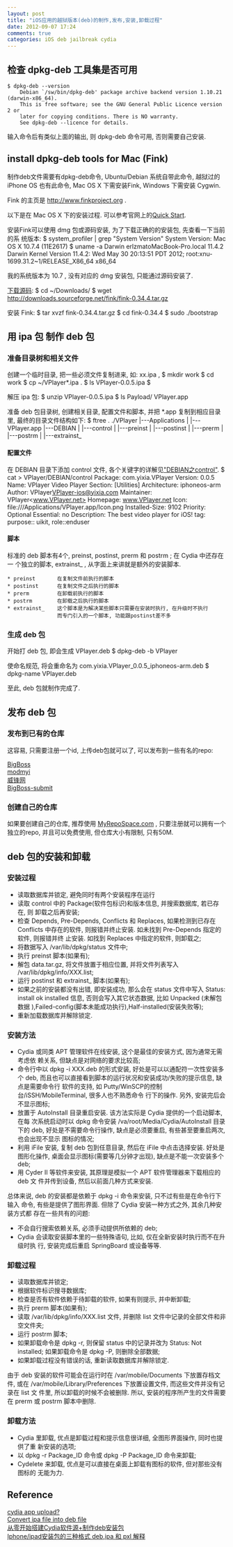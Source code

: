 ```yaml
---
layout: post
title: "iOS应用的越狱版本(deb)的制作,发布,安装,卸载过程"
date: 2012-09-07 17:24
comments: true
categories: iOS deb jailbreak cydia
---
```



## 检查 dpkg-deb 工具集是否可用

    $ dpkg-deb --version
        Debian `/sw/bin/dpkg-deb' package archive backend version 1.10.21 (darwin-x86_64).
        This is free software; see the GNU General Public Licence version 2 or
        later for copying conditions. There is NO warranty.
        See dpkg-deb --licence for details.

输入命令后有类似上面的输出, 则 dpkg-deb 命令可用, 否则需要自己安装.
<!--more-->


## install dpkg-deb tools for Mac (Fink)

制作deb文件需要有dpkg-deb命令, Ubuntu/Debian 系统自带此命令, 越狱过的 iPhone
OS 也有此命令, Mac OS X 下需安装Fink, Windows 下需安装 Cygwin.

Fink 的主页是 http://www.finkproject.org .

以下是在 Mac OS X 下的安装过程. 可以参考官网上的[Quick Start][if1].

安装Fink可以使用 dmg 包或源码安装, 为了下载正确的的安装包, 先查看一下当前的系
统版本:
    $ system_profiler | grep "System Version"
          System Version: Mac OS X 10.7.4 (11E2617)
    $ uname -a
        Darwin erlzmatoMacBook-Pro.local 11.4.2 Darwin Kernel Version 11.4.2: Wed May 30 20:13:51 PDT 2012;
        root:xnu-1699.31.2~1/RELEASE_X86_64 x86_64

我的系统版本为 10.7 , 没有对应的 dmg 安装包, 只能通过源码安装了.


[下载源码][if2]:
    $ cd ~/Downloads/
    $ wget http://downloads.sourceforge.net/fink/fink-0.34.4.tar.gz

安装 Fink:
    $ tar xvzf fink-0.34.4.tar.gz
    $ cd fink-0.34.4
    $ sudo ./bootstrap


## 用 ipa 包 制作 deb 包

### 准备目录树和相关文件

创建一个临时目录, 把一些必须文件复制进来, 如: xx.ipa ,
    $ mkdir work
    $ cd work
    $ cp ~/VPlayer*.ipa .
    $ ls
        VPlayer-0.0.5.ipa
	$

解压 ipa 包:
    $ unzip VPlayer-0.0.5.ipa
    $ ls Payload/
     VPlayer.app

准备 deb 包目录树, 创建相关目录, 配置文件和脚本, 并把 *.app 复制到相应目录里,
最终的目录文件结构如下:
    $ ftree .
        ./VPlayer
              |---Applications
              |           |---VPlayer.app
              |---DEBIAN
              |     |---control
              |     |---preinst
              |     |---postinst
              |     |---prerm
              |     |---postrm
              |     |---extrainst_


#### 配置文件

在 DEBIAN 目录下添加 control 文件, 各个关键字的详解见["DEBIAN之control"][if3].
    $ cat > VPlayer/DEBIAN/control
        Package: com.yixia.VPlayer
        Version: 0.0.5
        Name: VPlayer Video Player
        Section: [Utilities]
        Architecture: iphoneos-arm
        Author: VPlayer<VPlayer-ios@yixia.com>
        Maintainer: VPlayer<www.VPlayer.net>
        Homepage: www.VPlayer.net
        Icon: file:///Applications/VPlayer.app/Icon.png
        Installed-Size: 9102
        Priority: Optional
        Essential: no
        Description: The best video player for iOS!
        tag: purpose:: uikit, role::enduser


#### 脚本

标准的 deb 脚本有4个, preinst, postinst, prerm 和 postrm ; 在 Cydia 中还存在一
个独立的脚本, extrainst_ , 从字面上来讲就是额外的安装脚本.

	* preinst		在复制文件前执行的脚本
	* postinst		在复制文件之后执行的脚本
	* prerm			在卸载前执行的脚本
	* postrm		在卸载之后执行的脚本
	* extrainst_	这个脚本是为解决某些脚本只需要在安装时执行, 在升级时不执行
					而专门引入的一个脚本, 功能跟postinst差不多


### 生成 deb 包

开始打 deb 包, 即会生成 VPlayer.deb
    $ dpkg-deb -b VPlayer

使命名规范, 将会重命名为 com.yixia.VPlayer_0.0.5_iphoneos-arm.deb
    $ dpkg-name VPlayer.deb

至此, deb 包就制作完成了.


## 发布 deb 包

### 发布到已有的仓库

这容易, 只需要注册一个id, 上传deb包就可以了, 可以发布到一些有名的repo:

[BigBoss][re1]  
[modmyi][re2]  
[威锋网][re3]  
[BigBoss-submit](http://thebigboss.org/hosting-repository-cydia/submit-your-app)


### 创建自己的仓库

如果要创建自己的仓库, 推荐使用 [MyRepoSpace.com][re4] , 只要注册就可以拥有一个
独立的repo, 并且可以免费使用, 但仓库大小有限制, 只有50M.


## deb 包的安装和卸载

### 安装过程

* 读取数据库并锁定, 避免同时有两个安装程序在运行
* 读取 control 中的 Package(软件包标识)和版本信息, 并搜索数据库, 若已存在, 则
  卸载之后再安装;
* 检查 Depends, Pre-Depends, Conflicts 和 Replaces, 如果检测到已存在 Conflicts
  中存在的软件, 则报错并终止安装. 如未找到 Pre-Depends 指定的软件, 则报错并终
  止安装. 如找到 Replaces 中指定的软件, 则卸载之;
* 将数据写入 /var/lib/dpkg/status 文件中;
* 执行 preinst 脚本(如果有);
* 解包 data.tar.gz, 将文件放置于相应位置, 并将文件列表写入
  /var/lib/dpkg/info/XXX.list;
* 运行 postinst 和 extrainst_ 脚本(如果有);
* 如果之前的安装都没有出错, 即安装成功, 那么会在 status 文件中写入 Status:
  install ok installed 信息, 否则会写入其它状态数据, 比如 Unpacked (未解包数据
  ),Failed-config(脚本未能成功执行),Half-installed(安装失败等);
* 重新加载数据库并解除锁定.


### 安装方法

* Cydia 或同类 APT 管理软件在线安装, 这个是最佳的安装方式, 因为通常无需考虑依
  赖关系, 但缺点是对网络的要求比较高;
* 命令行中以 dpkg -i XXX.deb 的形式安装, 好处是可以以通配符一次性安装多个 deb,
  而且也可以直接看到脚本的运行状况和安装成功/失败的提示信息, 缺点是需要命令行
  软件的支持, 如 Putty/WinSCP的控制台/iSSH/MobileTerminal, 很多人也不熟悉命令
  行下的操作. 另外, 安装完后会不显示图标;
* 放置于 AutoInstall 目录重启安装. 该方法实际是 Cydia 提供的一个启动脚本, 在每
  次系统启动时以 dpkg 命令安装 /va/root/Media/Cydia/AutoInstall 目录下的 deb,
  好处是不需要命令行操作, 缺点是必须要重启, 有些甚至要重启两次, 也会出现不显示
  图标的情况;
* 利用 iFile 安装, 复制 deb 包到任意目录, 然后在 iFile 中点击选择安装. 好处是
  图形化操作, 桌面会显示图标(需要等几分钟才出现), 缺点是不能一次安装多个deb;
* 用 Cyder II 等软件来安装, 其原理是模拟一个 APT 软件管理器来下载相应的 deb 文
  件并传到设备, 然后以前面几种方式来安装.

总体来说, deb 的安装都是依赖于 dpkg -i 命令来安装, 只不过有些是在命令行下输入
命令, 有些是提供了图形界面. 但除了 Cydia 安装一种方式之外, 其余几种安装方式都
存在一些共有的问题:

* 不会自行搜索依赖关系, 必须手动提供所依赖的 deb;
* Cydia 会读取安装脚本里的一些特殊语句, 比如, 仅在全新安装时执行而不在升级时执
  行, 安装完成后重启 SpringBoard 或设备等等.


### 卸载过程

* 读取数据库并锁定;
* 根据软件标识搜寻数据库;
* 检查是否有软件依赖于待卸载的软件, 如果有则提示, 并中断卸载;
* 执行 prerm 脚本(如果有);
* 读取 /var/lib/dpkg/info/XXX.list 文件, 并删除 list 文件中记录的全部文件和非
  空文件夹;
* 运行 postrm 脚本;
* 如果卸载命令是 dpkg -r, 则保留 status 中的记录并改为 Status: Not installed;
  如果卸载命令是 dpkg -P, 则删除全部数据;
* 如果卸载过程没有错误的话, 重新读取数据库并解除锁定.

由于 deb 安装的软件可能会在运行时在 /var/mobile/Documents 下放置存档文件, 或在
/var/mobile/Library/Preferences 下放置设置文件, 而这些文件并没有记录在 list 文
件里, 所以卸载的时候不会被删除. 所以, 安装的程序所产生的文件需要在 prerm 或
postrm 脚本中删除.


### 卸载方法

* Cydia 里卸载, 优点是卸载过程和提示信息很详细, 全图形界面操作, 同时也提供了重
  新安装的选项;
* 以 dpkg -r Package_ID 命令或 dpkg -P Package_ID 命令来卸载;
* Cydelete 来卸载, 优点是可以直接在桌面上卸载有图标的软件, 但对那些没有图标的
  无能为力.


## Reference

[cydia app upload?][rf1]  
[Convert ipa file into deb file][rf2]  
[从零开始搭建Cydia软件源+制作deb安装包][rf3]  
[Iphone/ipad安装包的三种格式 deb,ipa 和 pxl 解释][rf4]  


[if1]:http://www.finkproject.org/download/
[if2]:http://www.finkproject.org/download/srcdist.php
[if3]:http://bbs.weiphone.com/read-htm-tid-669283.html

[re1]:http://thebigboss.org/hosting-repository-cydia/submission
[re2]:http://modmyi.com/cydia/
[re3]:http://apt.weiphone.com/index.php?action=uploadSoftwareFile
[re4]:https://www.myrepospace.com/

[rf1]:http://www.sinfuliphone.com/showthread.php?p=870066
[rf2]:http://insanelyi.com/topic/5765-convert-ipa-file-into-deb-file/
[rf3]:http://bbs.weiphone.com/read-htm-tid-669283.html
[rf4]:http://fanlb.blogbus.com/logs/80466716.html
